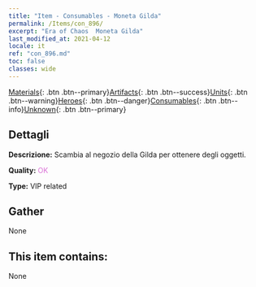 ```yaml
---
title: "Item - Consumables - Moneta Gilda"
permalink: /Items/con_896/
excerpt: "Era of Chaos  Moneta Gilda"
last_modified_at: 2021-04-12
locale: it
ref: "con_896.md"
toc: false
classes: wide
---
```

 [Materials](/it/Items/){: .btn .btn--primary}[Artifacts](/it/Items/Artifacts/){: .btn .btn--success}[Units](/it/Items/Units/){: .btn .btn--warning}[Heroes](/it/Items/Heroes/){: .btn .btn--danger}[Consumables](/it/Items/Consumables/){: .btn .btn--info}[Unknown](/it/Items/Unknown/){: .btn .btn--primary}

## Dettagli
 **Descrizione:** Scambia al negozio della Gilda per ottenere degli oggetti.

 **Quality:** <span style="color: #DA70D6">OK</span>

 **Type:** VIP related

## Gather

  None

## This item contains:

  None

